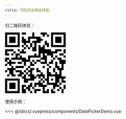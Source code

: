 ```yaml
---
title: 阴阳历日期选择器
---
```


<DatePickerDemo></DatePickerDemo>

扫二维码体验：

<img src='/assets/datepicker.png' class='effect datepicker' />


使用示例：

<<< @/docs/.vuepress/components/DatePickerDemo.vue

<style>
.datepicker{
    width: 200px;
    height: 200px;
}
</style>